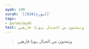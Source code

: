 ```yaml
---
ayah: 149
surah: '[[026|سورة]]'
tags:
- quran/ayah
text: وتنحتون من الجبال بيوتا فارهين
---
```

> وتنحتون من الجبال بيوتا فارهين
